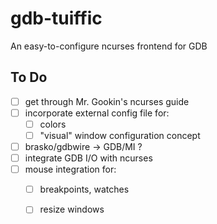 
# gdb-tuiffic
An easy-to-configure ncurses frontend for GDB

## To Do
- [ ] get through Mr. Gookin's ncurses guide
- [ ] incorporate external config file for:
  - [ ] colors
  - [ ] "visual" window configuration concept
- [ ] brasko/gdbwire -> GDB/MI ?
- [ ] integrate GDB I/O with ncurses
- [ ] mouse integration for:
  - [ ] breakpoints, watches
  - [ ] resize windows

